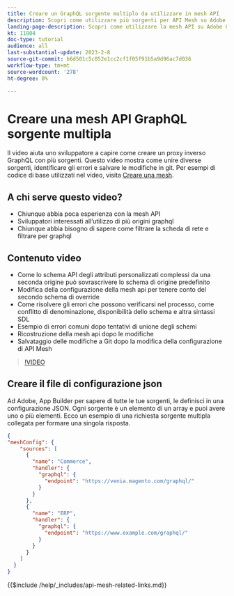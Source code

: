 ```yaml
---
title: Creare un GraphQL sorgente multiplo da utilizzare in mesh API
description: Scopri come utilizzare più sorgenti per API Mesh su Adobe Commerce e [!DNL Adobe App Builder]. Scopri alcuni errori comuni e come risolverli.
landing-page-description: Scopri come utilizzare la mesh API su Adobe Commerce e [!DNL Adobe App Builder]. Scopri come creare una richiesta con più origini e come risolvere alcuni errori comuni.
kt: 11804
doc-type: tutorial
audience: all
last-substantial-update: 2023-2-8
source-git-commit: b6d501c5c852e1cc2cf1f05f91b5a9d96ac7d036
workflow-type: tm+mt
source-wordcount: '278'
ht-degree: 0%

---
```


# Creare una mesh API GraphQL sorgente multipla

Il video aiuta uno sviluppatore a capire come creare un proxy inverso GraphQL con più sorgenti. Questo video mostra come unire diverse sorgenti, identificare gli errori e salvare le modifiche in git. Per esempi di codice di base utilizzati nel video, visita [Creare una mesh](https://developer.adobe.com/graphql-mesh-gateway/gateway/create-mesh/#create-a-mesh-1).

## A chi serve questo video?

* Chiunque abbia poca esperienza con la mesh API
* Sviluppatori interessati all’utilizzo di più origini graphql
* Chiunque abbia bisogno di sapere come filtrare la scheda di rete e filtrare per graphql

## Contenuto video

* Come lo schema API degli attributi personalizzati complessi da una seconda origine può sovrascrivere lo schema di origine predefinito
* Modifica della configurazione della mesh api per tenere conto del secondo schema di override
* Come risolvere gli errori che possono verificarsi nel processo, come conflitto di denominazione, disponibilità dello schema e altra sintassi SDL
* Esempio di errori comuni dopo tentativi di unione degli schemi
* Ricostruzione della mesh api dopo le modifiche
* Salvataggio delle modifiche a Git dopo la modifica della configurazione di API Mesh

>[!VIDEO](https://video.tv.adobe.com/v/3414125)

## Creare il file di configurazione json

Ad Adobe, App Builder per sapere di tutte le tue sorgenti, le definisci in una configurazione JSON. Ogni sorgente è un elemento di un array e puoi avere uno o più elementi. Ecco un esempio di una richiesta sorgente multipla collegata per formare una singola risposta.

```json
{
"meshConfig": {
    "sources": [
      {
        "name": "Commerce",
        "handler": {
          "graphql": {
            "endpoint": "https://venia.magento.com/graphql/"
          }
        }
      },
      {
        "name": "ERP",
        "handler": {
          "graphql": {
            "endpoint": "https://www.example.com/graphql/"
          }
        }
      }
    ]
  }
}
```

{{$include /help/_includes/api-mesh-related-links.md}}
